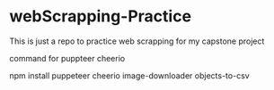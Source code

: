 # webScrapping-Practice
This is just a repo to practice web scrapping for my capstone project

command for puppteer cheerio

npm install puppeteer cheerio image-downloader objects-to-csv
